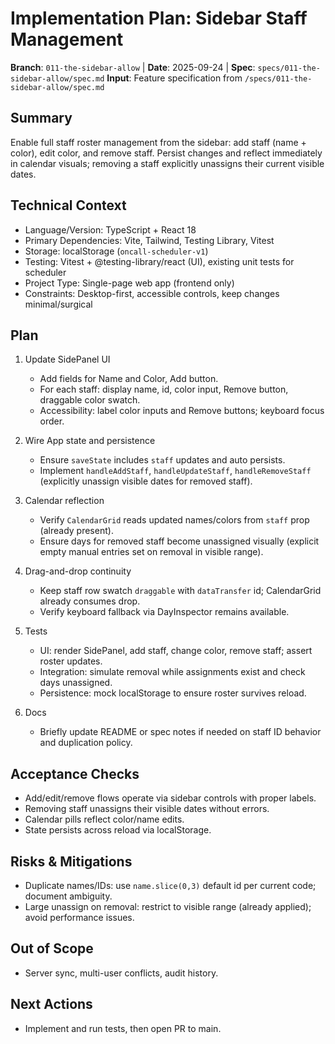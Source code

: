 # Implementation Plan: Sidebar Staff Management

**Branch**: `011-the-sidebar-allow` | **Date**: 2025-09-24 | **Spec**: `specs/011-the-sidebar-allow/spec.md`
**Input**: Feature specification from `/specs/011-the-sidebar-allow/spec.md`

## Summary
Enable full staff roster management from the sidebar: add staff (name + color), edit color, and remove staff. Persist changes and reflect immediately in calendar visuals; removing a staff explicitly unassigns their current visible dates.

## Technical Context
- Language/Version: TypeScript + React 18
- Primary Dependencies: Vite, Tailwind, Testing Library, Vitest
- Storage: localStorage (`oncall-scheduler-v1`)
- Testing: Vitest + @testing-library/react (UI), existing unit tests for scheduler
- Project Type: Single-page web app (frontend only)
- Constraints: Desktop-first, accessible controls, keep changes minimal/surgical

## Plan
1. Update SidePanel UI
   - Add fields for Name and Color, Add button.
   - For each staff: display name, id, color input, Remove button, draggable color swatch.
   - Accessibility: label color inputs and Remove buttons; keyboard focus order.

2. Wire App state and persistence
   - Ensure `saveState` includes `staff` updates and auto persists.
   - Implement `handleAddStaff`, `handleUpdateStaff`, `handleRemoveStaff` (explicitly unassign visible dates for removed staff).

3. Calendar reflection
   - Verify `CalendarGrid` reads updated names/colors from `staff` prop (already present).
   - Ensure days for removed staff become unassigned visually (explicit empty manual entries set on removal in visible range).

4. Drag-and-drop continuity
   - Keep staff row swatch `draggable` with `dataTransfer` id; CalendarGrid already consumes drop.
   - Verify keyboard fallback via DayInspector remains available.

5. Tests
   - UI: render SidePanel, add staff, change color, remove staff; assert roster updates.
   - Integration: simulate removal while assignments exist and check days unassigned.
   - Persistence: mock localStorage to ensure roster survives reload.

6. Docs
   - Briefly update README or spec notes if needed on staff ID behavior and duplication policy.

## Acceptance Checks
- Add/edit/remove flows operate via sidebar controls with proper labels.
- Removing staff unassigns their visible dates without errors.
- Calendar pills reflect color/name edits.
- State persists across reload via localStorage.

## Risks & Mitigations
- Duplicate names/IDs: use `name.slice(0,3)` default id per current code; document ambiguity.
- Large unassign on removal: restrict to visible range (already applied); avoid performance issues.

## Out of Scope
- Server sync, multi-user conflicts, audit history.

## Next Actions
- Implement and run tests, then open PR to main.
